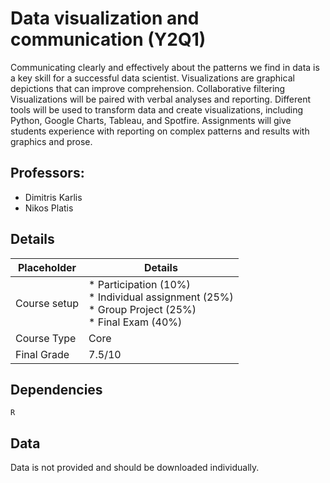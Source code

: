 # Data visualization and communication (Y2Q1)
Communicating clearly and effectively about the patterns we find in data is a key skill for a successful data
scientist. Visualizations are graphical depictions that can improve comprehension. 
Collaborative filtering Visualizations will be paired with verbal analyses and reporting. 
Different tools will be used to transform data and create visualizations, including Python, Google Charts, 
Tableau, and Spotfire. Assignments will give students experience with reporting on complex patterns and 
results with graphics and prose.

## Professors: 
* Dimitris Karlis
* Nikos Platis

## Details
| Placeholder    | Details                                                                                                        | 
|----------------|----------------------------------------------------------------------------------------------------------------|
| Course setup   | * Participation (10%) <br/> * Individual assignment (25%) <br/> * Group Project (25%) <br/> * Final Exam (40%) | 
| Course Type    | Core                                                                                                           | 
| Final Grade    | 7.5/10                                                                                                         | 

## Dependencies

```
R
```

## Data

Data is not provided and should be downloaded individually.